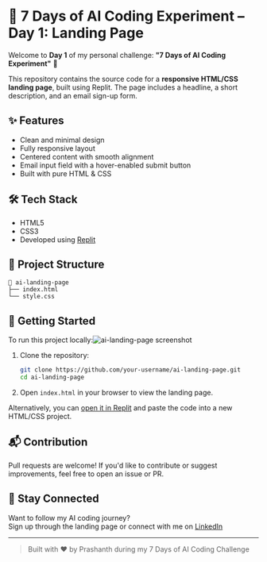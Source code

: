 # 🧠 7 Days of AI Coding Experiment – Day 1: Landing Page

Welcome to **Day 1** of my personal challenge: **"7 Days of AI Coding Experiment"** 🚀

This repository contains the source code for a **responsive HTML/CSS landing page**, built using Replit. The page includes a headline, a short description, and an email sign-up form.

## ✨ Features

- Clean and minimal design
- Fully responsive layout
- Centered content with smooth alignment
- Email input field with a hover-enabled submit button
- Built with pure HTML & CSS


## 🛠 Tech Stack

- HTML5
- CSS3
- Developed using [Replit](https://replit.com)

## 📂 Project Structure

```
📁 ai-landing-page
├── index.html
└── style.css
```

## 🚀 Getting Started

To run this project locally:![ai-landing-page screenshot](https://github.com/user-attachments/assets/66bffaf5-417d-4f17-ac66-1635e9215675)


1. Clone the repository:
   ```bash
   git clone https://github.com/your-username/ai-landing-page.git
   cd ai-landing-page
   ```

2. Open `index.html` in your browser to view the landing page.

Alternatively, you can [open it in Replit](https://replit.com) and paste the code into a new HTML/CSS project.

## 📬 Contribution

Pull requests are welcome! If you'd like to contribute or suggest improvements, feel free to open an issue or PR.

## 📧 Stay Connected

Want to follow my AI coding journey?  
Sign up through the landing page or connect with me on [LinkedIn](https://linkedin.com/in/your-profile)

---

> Built with ❤️ by Prashanth during my 7 Days of AI Coding Challenge
